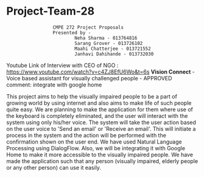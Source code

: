 # Project-Team-28
                     CMPE 272 Project Proposals          
                     Presented by -
                             Neha Sharma - 013764816
                             Sarang Grover - 013726102
                             Maahi Chatterjee - 013721552
                             Janhavi Dahihande - 013732030



Youtube Link of Interview with CEO of NGO : https://www.youtube.com/watch?v=c4ZJ8EfU6Wo&t=6s
<b>Vision Connect</b> - Voice based assistant for visually challenged people  - APPROVED
comment: integrate with google home 

This project aims to help the visually impaired people to be a part of growing world by using internet and also aims to make life of such people quite easy. 
We are planning to make the application for them where use of the keyboard is completely eliminated, and the user will interact with the system using only his/her voice. The system will take the user action based on the user voice to 'Send an email' or 'Receive an email'. This will initiate a process in the system and the action will be performed with the confirmation shown on the user end.
We have used Natural Language Processing using DialogFlow. Also, we will be integrating it with Google Home to make it more accessible to the visually impaired people.
We have made the application such that any person (visually impaired, elderly people or any other person) can use it easily.




